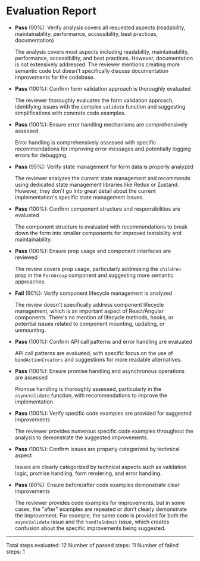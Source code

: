 # Evaluation Report

- **Pass** (90%): Verify analysis covers all requested aspects (readability, maintainability, performance, accessibility, best practices, documentation)
  
  The analysis covers most aspects including readability, maintainability, performance, accessibility, and best practices. However, documentation is not extensively addressed. The reviewer mentions creating more semantic code but doesn't specifically discuss documentation improvements for the codebase.

- **Pass** (100%): Confirm form validation approach is thoroughly evaluated
  
  The reviewer thoroughly evaluates the form validation approach, identifying issues with the complex `validate` function and suggesting simplifications with concrete code examples.

- **Pass** (100%): Ensure error handling mechanisms are comprehensively assessed
  
  Error handling is comprehensively assessed with specific recommendations for improving error messages and potentially logging errors for debugging.

- **Pass** (95%): Verify state management for form data is properly analyzed
  
  The reviewer analyzes the current state management and recommends using dedicated state management libraries like Redux or Zustand. However, they don't go into great detail about the current implementation's specific state management issues.

- **Pass** (100%): Confirm component structure and responsibilities are evaluated
  
  The component structure is evaluated with recommendations to break down the form into smaller components for improved testability and maintainability.

- **Pass** (100%): Ensure prop usage and component interfaces are reviewed
  
  The review covers prop usage, particularly addressing the `children` prop in the `FormGroup` component and suggesting more semantic approaches.

- **Fail** (90%): Verify component lifecycle management is analyzed
  
  The review doesn't specifically address component lifecycle management, which is an important aspect of React/Angular components. There's no mention of lifecycle methods, hooks, or potential issues related to component mounting, updating, or unmounting.

- **Pass** (100%): Confirm API call patterns and error handling are evaluated
  
  API call patterns are evaluated, with specific focus on the use of `bindActionCreators` and suggestions for more readable alternatives.

- **Pass** (100%): Ensure promise handling and asynchronous operations are assessed
  
  Promise handling is thoroughly assessed, particularly in the `asyncValidate` function, with recommendations to improve the implementation.

- **Pass** (100%): Verify specific code examples are provided for suggested improvements
  
  The reviewer provides numerous specific code examples throughout the analysis to demonstrate the suggested improvements.

- **Pass** (100%): Confirm issues are properly categorized by technical aspect
  
  Issues are clearly categorized by technical aspects such as validation logic, promise handling, form rendering, and error handling.

- **Pass** (80%): Ensure before/after code examples demonstrate clear improvements
  
  The reviewer provides code examples for improvements, but in some cases, the "after" examples are repeated or don't clearly demonstrate the improvement. For example, the same code is provided for both the `asyncValidate` issue and the `handleSubmit` issue, which creates confusion about the specific improvements being suggested.

---

Total steps evaluated: 12
Number of passed steps: 11
Number of failed steps: 1